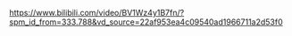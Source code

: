 https://www.bilibili.com/video/BV1Wz4y1B7fn/?spm_id_from=333.788&vd_source=22af953ea4c09540ad1966711a2d53f0

